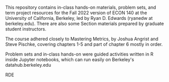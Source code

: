 This repository contains in-class hands-on materials, problem sets, and term project resources for the Fall 2022 version of ECON 140 at the University of California, Berkeley, led by Ryan D. Edwards (ryanedw at berkeley.edu). There are also some Section materials prepared by graduate student instructors.

The course adhered closely to Mastering Metrics, by Joshua Angrist and Steve Pischke, covering chapters 1-5 and part of chapter 6 mostly in order.

Problem sets and in-class hands-on were guided activities written in R inside Jupyter notebooks, which can run easily on Berkeley's datahub.berkeley.edu

RDE
